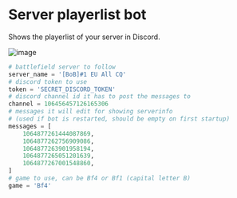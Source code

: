 # Server playerlist bot

Shows the playerlist of your server in Discord.

![image](https://user-images.githubusercontent.com/22680656/213012714-c458dd08-a61e-45c4-9edf-9e5179354d19.png)

```py
# battlefield server to follow
server_name = '[BoB]#1 EU All CQ'
# discord token to use
token = 'SECRET_DISCORD_TOKEN'
# discord channel id it has to post the messages to
channel = 106456457126165306
# messages it will edit for showing serverinfo
# (used if bot is restarted, should be empty on first startup)
messages = [
    1064877261444087869,
    1064877262756909086,
    1064877263901958194,
    1064877265051201639,
    1064877267001548860,
]
# game to use, can be Bf4 or Bf1 (capital letter B)
game = 'Bf4'
```
